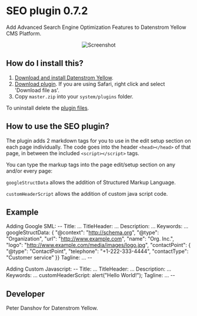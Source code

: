 SEO plugin 0.7.2
=================
Add Advanced Search Engine Optimization Features to Datenstrom Yellow CMS Platform.

<p align="center"><img src="seo-screenshot.png?raw=true" alt="Screenshot"></p>

## How do I install this?

1. [Download and install Datenstrom Yellow](https://github.com/datenstrom/yellow/).
2. [Download plugin](https://github.com/pdanshov/yellow-plugin-seo/archive/master.zip). If you are using Safari, right click and select 'Download file as'.
3. Copy `master.zip` into your `system/plugins` folder.

To uninstall delete the [plugin files](update.ini).

## How to use the SEO plugin?

The plugin adds 2 markdown tags for you to use in the edit setup section on each page individually. The code goes into the header `<head></head>` of that page, in between the included `<script></script>` tags.

You can type the markup tags into the page edit/setup section on any and/or every page:

`googleStructData` allows the addition of Structured Markup Language.

`customHeaderScript` allows the addition of custom java script code.


## Example

Adding Google SML:
    --
    Title: ...
    TitleHeader: ...
    Description: ...
    Keywords: ...
    googleStructData: {  "@context": "http://schema.org",  "@type": "Organization",  "url": "http://www.example.com",  "name": "Org. Inc.",  "logo": "http://www.example.com/media/images/logo.jpg", "contactPoint": {    "@type": "ContactPoint",    "telephone": "+1-222-333-4444",    "contactType": "Customer service"  }}
    Tagline: ...
    --



Adding Custom Javascript:
    --
    Title: ...
    TitleHeader: ...
    Description: ...
    Keywords: ...
    customHeaderScript: alert("Hello World!");
    Tagline: ...
    --


## Developer
Peter Danshov for Datenstrom Yellow.
